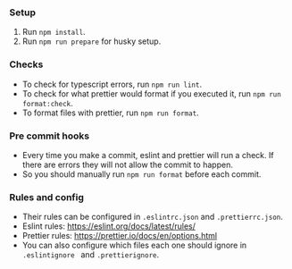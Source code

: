 ### Setup
1. Run `npm install`.
2. Run `npm run prepare` for husky setup.

### Checks
 - To check for typescript errors, run `npm run lint`.
 - To check for what prettier would format if you executed it, run `npm run format:check`.
 - To format files with prettier, run `npm run format`.

### Pre commit hooks
 - Every time you make a commit, eslint and prettier will run a check. If there are errors they will not allow the commit to happen. 
 - So you should manually run `npm run format` before each commit.

### Rules and config
 - Their rules can be configured in `.eslintrc.json` and `.prettierrc.json`.
 - Eslint rules: https://eslint.org/docs/latest/rules/
 - Prettier rules: https://prettier.io/docs/en/options.html
 - You can also configure which files each one should ignore in `.eslintignore ` and `.prettierignore`.

